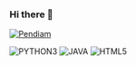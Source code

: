 ### Hi there 👋

<!--
**Pendiam/Pendiam** is a ✨ _special_ ✨ repository because its `README.md` (this file) appears on your GitHub profile.

Here are some ideas to get you started:

- 🔭 I’m currently working on ...
- 🌱 I’m currently learning ...
- 👯 I’m looking to collaborate on ...
- 🤔 I’m looking for help with ...
- 💬 Ask me about ...
- 📫 How to reach me: ...
- 😄 Pronouns: ...
- ⚡ Fun fact: ...
-->
[![Pendiam](https://img.shields.io/github/followers/Pendiam?label=follow&style=social)](https://github.com/Pendiam)

![PYTHON3](https://img.shields.io/badge/-PYTHON3-333333?style=flat&logo=PYTHON3)
![JAVA](https://img.shields.io/badge/-JAVA-333333?style=flat&logo=JAVA)
![HTML5](https://img.shields.io/badge/-HTML5-333333?style=flat&logo=HTML5) 
